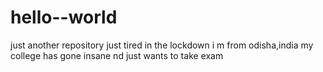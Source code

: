 # hello--world
just another repository
just tired in the lockdown
i m from odisha,india
my college has gone insane nd just wants to take exam
